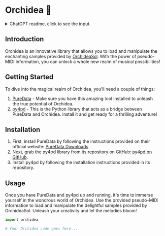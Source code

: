 # Orchidea 🌺

<details>
  <summary> ChatGPT readme, click to see the input.</summary>

``` 
This is a readme, can you make it look more interesting:

Load the OrchideaSol samples using pseudo-midi info. 

This is one py4pd library for PureData. You need to use PureData and py4pd.

```

</details>

## Introduction

Orchidea is an innovative library that allows you to load and manipulate the enchanting samples provided by [OrchideaSol](https://forum.ircam.fr/projects/detail/orchideasol/). With the power of pseudo-MIDI information, you can unlock a whole new realm of musical possibilities!

## Getting Started

To dive into the magical realm of Orchidea, you'll need a couple of things:

1. [PureData](http://puredata.info/downloads/pure-data) - Make sure you have this amazing tool installed to unleash the true potential of Orchidea.
2. [py4pd](https://github.com/charlesneimog/py4pd) - This is the Python library that acts as a bridge between PureData and Orchidea. Install it and get ready for a thrilling adventure!

## Installation

1. First, install PureData by following the instructions provided on their official website: [PureData Downloads](http://puredata.info/downloads/pure-data).
2. Next, grab the py4pd library from its repository on GitHub: [py4pd on GitHub](https://github.com/charlesneimog/py4pd).
3. Install py4pd by following the installation instructions provided in its repository.

## Usage

Once you have PureData and py4pd up and running, it's time to immerse yourself in the wondrous world of Orchidea. Use the provided pseudo-MIDI information to load and manipulate the delightful samples provided by OrchideaSol. Unleash your creativity and let the melodies bloom!

```python
import orchidea

# Your Orchidea code goes here...
